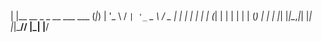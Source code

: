 #
| |__   __ _ _ __ ___   ___ (_|_)
| '_ \ / _` | '_ ` _ \ / _ \| | |
| | | | (_| | | | | | | (_) | | |
|_| |_|\__,_|_| |_| |_|\___// |_|
                          |__/   
